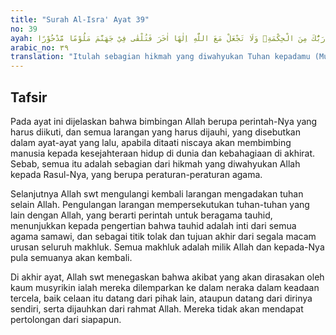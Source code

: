 ```yaml
---
title: "Surah Al-Isra' Ayat 39"
no: 39
ayah: ذٰلِكَ مِمَّآ اَوْحٰٓى اِلَيْكَ رَبُّكَ مِنَ الْحِكْمَةِۗ وَلَا تَجْعَلْ مَعَ اللّٰهِ اِلٰهًا اٰخَرَ فَتُلْقٰى فِيْ جَهَنَّمَ مَلُوْمًا مَّدْحُوْرًا 
arabic_no: ٣٩
translation: "Itulah sebagian hikmah yang diwahyukan Tuhan kepadamu (Muhammad). Dan janganlah engkau mengadakan tuhan yang lain di samping Allah, nanti engkau dilemparkan ke dalam neraka dalam keadaan tercela dan dijauhkan (dari rahmat Allah)."
---
```


## Tafsir

Pada ayat ini dijelaskan bahwa bimbingan Allah berupa perintah-Nya yang harus diikuti, dan semua larangan yang harus dijauhi, yang disebutkan dalam ayat-ayat yang lalu, apabila ditaati niscaya akan membimbing manusia kepada kesejahteraan hidup di dunia dan kebahagiaan di akhirat. Sebab, semua itu adalah sebagian dari hikmah yang diwahyukan Allah kepada Rasul-Nya, yang berupa peraturan-peraturan agama. 

Selanjutnya Allah swt mengulangi kembali larangan mengadakan tuhan selain Allah. Pengulangan larangan mempersekutukan tuhan-tuhan yang lain dengan Allah, yang berarti perintah untuk beragama tauhid, menunjukkan kepada pengertian bahwa tauhid adalah inti dari semua agama samawi, dan sebagai titik tolak dan tujuan akhir dari segala macam urusan seluruh makhluk. Semua makhluk adalah milik Allah dan kepada-Nya pula semuanya akan kembali.

Di akhir ayat, Allah swt menegaskan bahwa akibat yang akan dirasakan oleh kaum musyrikin ialah mereka dilemparkan ke dalam neraka dalam keadaan tercela, baik celaan itu datang dari pihak lain, ataupun datang dari dirinya sendiri, serta dijauhkan dari rahmat Allah. Mereka tidak akan mendapat pertolongan dari siapapun.